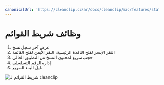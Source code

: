 ```yaml
---
canonicalUrl: 'https://cleanclip.cc/ar/docs/cleanclip/mac/features/statusbar_marked'
---
```


# وظائف شريط القوائم

1. عرض آخر سجل نسخ
2. النقر الأيسر لفتح النافذة الرئيسية، النقر الأيمن لفتح القائمة
3. حجب سريع لمحتوى النسخ من التطبيق الحالي
4. إدارة الرقم التسلسلي
5. دليل البدء السريع

![شريط القوائم لـ cleanclip](/images/statusbar_marked.png)